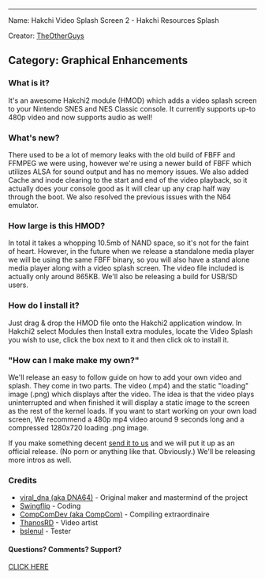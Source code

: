 -----------------------
Name: Hakchi Video Splash Screen 2 - Hakchi Resources Splash

Creator: [TheOtherGuys](https://www.reddit.com/r/miniSNESmods/wiki/theotherguys)

Category: Graphical Enhancements
-----------------------

### What is it?
It's an awesome Hakchi2 module (HMOD) which adds a video splash screen to your Nintendo SNES and NES Classic console. It currently supports up-to 480p video and now supports audio as well!

### What's new?
There used to be a lot of memory leaks with the old build of FBFF and FFMPEG we were using, however we're using a newer build of FBFF which utilizes ALSA for sound output and has no memory issues. We also added Cache and inode clearing to the start and end of the video playback, so it actually does your console good as it will clear up any crap half way through the boot. We also resolved the previous issues with the N64 emulator.

### How large is this HMOD?
In total it takes a whopping 10.5mb of NAND space, so it's not for the faint of heart. However, in the future when we release a standalone media player we will be using the same FBFF binary, so you will also have a stand alone media player along with a video splash screen. The video file included is actually only around 865KB. We'll also be releasing a build for USB/SD users.

### How do I install it?
Just drag & drop the HMOD file onto the Hakchi2 application window.  In Hakchi2 select Modules then Install extra modules, locate the Video Splash you wish to use, click the box next to it and then click ok to install it.

### "How can I make make my own?"
We'll release an easy to follow guide on how to add your own video and splash. They come in two parts. The video (.mp4) and the static "loading" image (.png) which displays after the video. The idea is that the video plays uninterrupted and when finished it will display a static image to the screen as the rest of the kernel loads. If you want to start working on your own load screen, We recommend a 480p mp4 video around 9 seconds long and a compressed 1280x720 loading .png image.

If you make something decent [send it to us](http://hakchiresources.com/submit-mod/) and we will put it up as an official release. (No porn or anything like that. Obviously.) We'll be releasing more intros as well.

### Credits

- [viral_dna (aka DNA64)](https://www.reddit.com/u/viral_dna) - Original maker and mastermind of the project
- [Swingflip](https://www.reddit.com/u/Swingflip) - Coding
- [CompComDev (aka CompCom)](https://www.reddit.com/u/CompComDev) - Compiling extraordinaire
- [ThanosRD](https://www.reddit.com/u/ThanosRD) - Video artist
- [bslenul](https://www.reddit.com/u/bslenul) - Tester

#### Questions? Comments? Support?

[CLICK HERE](https://www.reddit.com/r/miniSNESmods/comments/80bgar/hakchi_boot_screen_mod_now_with_audio/)
